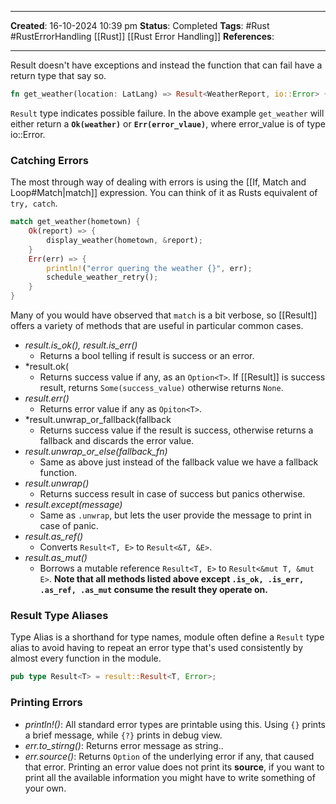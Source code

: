 _____
**Created**: 16-10-2024 10:39 pm
**Status**: Completed
**Tags**: #Rust #RustErrorHandling [[Rust]] [[Rust Error Handling]]
**References**: 
______

Result doesn't have exceptions and instead the function that can fail have a return type that say so.
```rust
fn get_weather(location: LatLang) => Result<WeatherReport, io::Error> {...}
```
`Result` type indicates possible failure. In the above example `get_weather` will either return a **`Ok(weather)`** or **`Err(error_vlaue)`**, where error_value is of type io::Error.
### Catching Errors
The most through way of dealing with errors is using the [[If, Match and Loop#Match|match]] expression. You can think of it as Rusts equivalent of `try, catch`.
```rust
match get_weather(hometown) {
	Ok(report) => {
		display_weather(hometown, &report);
	}
	Err(err) => {
		println!("error quering the weather {}", err);
		schedule_weather_retry();
	}
}
```

Many of you would have observed that `match` is a bit verbose, so [[Result]] offers a variety of methods that are useful in particular common cases.
- *result.is_ok(), result.is_err()*
	- Returns a bool telling if result is success or an error.
- *result.ok(
	- Returns success value if any, as an `Option<T>`. If [[Result]] is success result, returns `Some(success_value)` otherwise returns `None`.
- *result.err()*
	- Returns error value if any as `Opiton<T>`.
- *result.unwrap_or_fallback(fallback
	- Returns success value if the result is success, otherwise returns a fallback and discards the error value.
- *result.unwrap_or_else(fallback_fn)*
	- Same as above just instead of the fallback value we have a fallback function.
- *result.unwrap()*
	- Returns success result in case of success but panics otherwise.
- *result.except(message)*
	- Same as `.unwrap`, but lets the user provide the message to print in case of panic.
- *result.as_ref()*
	- Converts `Result<T, E>` to `Result<&T, &E>`.
- *result.as_mut()*
	- Borrows a mutable reference `Result<T, E>` to `Result<&mut T, &mut E>`.
**Note that all methods listed above except `.is_ok, .is_err, .as_ref, .as_mut` consume the result they operate on.**

### Result Type Aliases
Type Alias is a shorthand for type names, module often define a `Result` type alias to avoid having to repeat an error type that's used consistently by almost every function in the module.
```rust
pub type Result<T> = result::Result<T, Error>;
```

### Printing Errors
- *println!()*: All standard error types are printable using this. Using `{}` prints a brief message, while `{?}` prints in debug view.
- *err.to_stirng()*: Returns error message as string..
- *err.source()*: Returns `Option` of the underlying error if any, that caused that error.
Printing an error value does not print its **source**, if you want to print all the available information you might have to write something of your own.